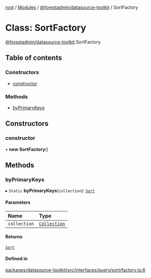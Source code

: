 [root](../README.md) / [Modules](../modules.md) / [@forestadmin/datasource-toolkit](../modules/forestadmin_datasource_toolkit.md) / SortFactory

# Class: SortFactory

[@forestadmin/datasource-toolkit](../modules/forestadmin_datasource_toolkit.md).SortFactory

## Table of contents

### Constructors

- [constructor](forestadmin_datasource_toolkit.SortFactory.md#constructor)

### Methods

- [byPrimaryKeys](forestadmin_datasource_toolkit.SortFactory.md#byprimarykeys)

## Constructors

### constructor

• **new SortFactory**()

## Methods

### byPrimaryKeys

▸ `Static` **byPrimaryKeys**(`collection`): [`Sort`](forestadmin_datasource_toolkit.Sort.md)

#### Parameters

| Name | Type |
| :------ | :------ |
| `collection` | [`Collection`](../interfaces/forestadmin_datasource_toolkit.Collection.md) |

#### Returns

[`Sort`](forestadmin_datasource_toolkit.Sort.md)

#### Defined in

[packages/datasource-toolkit/src/interfaces/query/sort/factory.ts:6](https://github.com/ForestAdmin/agent-nodejs/blob/ab7dfd8/packages/datasource-toolkit/src/interfaces/query/sort/factory.ts#L6)
